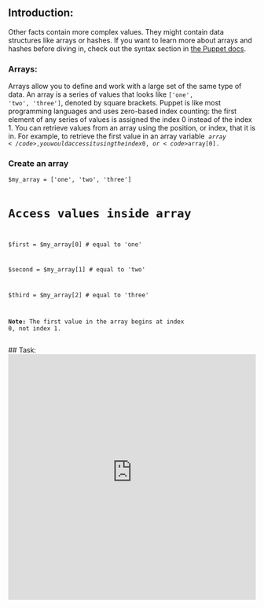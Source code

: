## Introduction:
Other facts contain more complex values. They might contain data structures like arrays or hashes. If you want to learn more about arrays and hashes before diving in, check out the syntax section in [the Puppet docs](https://puppet.com/docs/puppet/latest/lang_data_array.html "").

### Arrays:
Arrays allow you to define and work with a large set of the same type of data. An array is a series of values that looks like <code>['one', 'two', 'three']</code>, denoted by square brackets. Puppet is like most programming languages and uses zero-based index counting: the first element of any series of values is assigned the index 0&nbsp;instead of the index 1.&nbsp;You can retrieve values from an array using the position, or index, that it is in. For example, to retrieve the first value in an array variable&nbsp; <code>$array</code>, you would access it using the index 0, or <code>$array[0].&nbsp;</code>

### Create an array
<div>
<pre><code class="language-none">$my_array = ['one', 'two', 'three']

# Access values inside array

$first  = $my_array[0]              # equal to 'one'

$second = $my_array[1]              # equal to 'two'

$third  = $my_array[2]              # equal to 'three'

**Note:** The first value in the array begins at index 0, not index 1.</code></pre>
</div>
## Task:
<iframe src="https://magicbox.classroom.puppet.com/facts/working_with_arrays" width="100%" height="500px" frameborder="0" />
